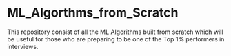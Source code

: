 # ML_Algorthms_from_Scratch
This repository consist of all the ML Algorithms built from scratch which will be useful for those who are preparing to be one of the Top 1% performers in interviews.
